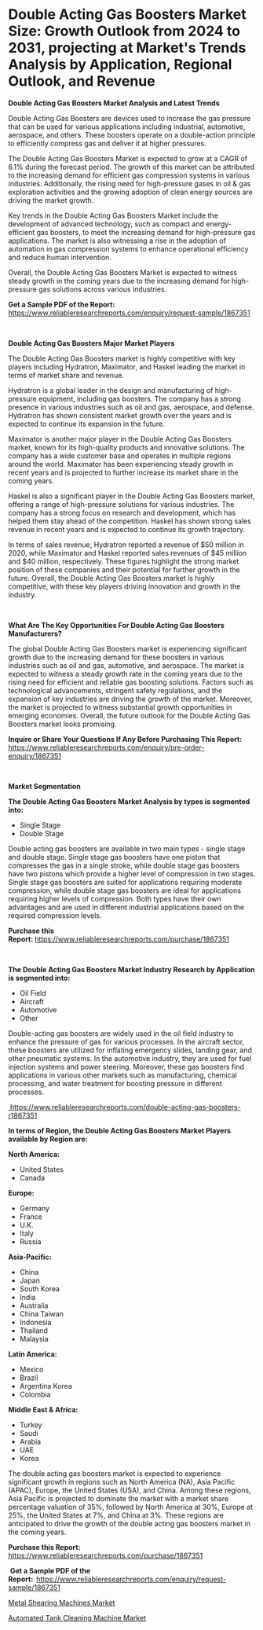 <p><h1>Double Acting Gas Boosters Market Size: Growth Outlook from 2024 to 2031, projecting at Market's Trends Analysis by Application, Regional Outlook, and Revenue</h1></p><p><strong>Double Acting Gas Boosters Market Analysis and Latest Trends</strong></p>
<p><p>Double Acting Gas Boosters are devices used to increase the gas pressure that can be used for various applications including industrial, automotive, aerospace, and others. These boosters operate on a double-action principle to efficiently compress gas and deliver it at higher pressures.</p><p>The Double Acting Gas Boosters Market is expected to grow at a CAGR of 6.1% during the forecast period. The growth of this market can be attributed to the increasing demand for efficient gas compression systems in various industries. Additionally, the rising need for high-pressure gases in oil & gas exploration activities and the growing adoption of clean energy sources are driving the market growth.</p><p>Key trends in the Double Acting Gas Boosters Market include the development of advanced technology, such as compact and energy-efficient gas boosters, to meet the increasing demand for high-pressure gas applications. The market is also witnessing a rise in the adoption of automation in gas compression systems to enhance operational efficiency and reduce human intervention.</p><p>Overall, the Double Acting Gas Boosters Market is expected to witness steady growth in the coming years due to the increasing demand for high-pressure gas solutions across various industries.</p></p>
<p><strong>Get a Sample PDF of the Report:&nbsp;</strong> <a href="https://www.reliableresearchreports.com/enquiry/request-sample/1867351">https://www.reliableresearchreports.com/enquiry/request-sample/1867351</a></p>
<p>&nbsp;</p>
<p><strong>Double Acting Gas Boosters Major Market Players</strong></p>
<p><p>The Double Acting Gas Boosters market is highly competitive with key players including Hydratron, Maximator, and Haskel leading the market in terms of market share and revenue. </p><p>Hydratron is a global leader in the design and manufacturing of high-pressure equipment, including gas boosters. The company has a strong presence in various industries such as oil and gas, aerospace, and defense. Hydratron has shown consistent market growth over the years and is expected to continue its expansion in the future. </p><p>Maximator is another major player in the Double Acting Gas Boosters market, known for its high-quality products and innovative solutions. The company has a wide customer base and operates in multiple regions around the world. Maximator has been experiencing steady growth in recent years and is projected to further increase its market share in the coming years.</p><p>Haskel is also a significant player in the Double Acting Gas Boosters market, offering a range of high-pressure solutions for various industries. The company has a strong focus on research and development, which has helped them stay ahead of the competition. Haskel has shown strong sales revenue in recent years and is expected to continue its growth trajectory.</p><p>In terms of sales revenue, Hydratron reported a revenue of $50 million in 2020, while Maximator and Haskel reported sales revenues of $45 million and $40 million, respectively. These figures highlight the strong market position of these companies and their potential for further growth in the future. Overall, the Double Acting Gas Boosters market is highly competitive, with these key players driving innovation and growth in the industry.</p></p>
<p>&nbsp;</p>
<p><strong>What Are The Key Opportunities For Double Acting Gas Boosters Manufacturers?</strong></p>
<p><p>The global Double Acting Gas Boosters market is experiencing significant growth due to the increasing demand for these boosters in various industries such as oil and gas, automotive, and aerospace. The market is expected to witness a steady growth rate in the coming years due to the rising need for efficient and reliable gas boosting solutions. Factors such as technological advancements, stringent safety regulations, and the expansion of key industries are driving the growth of the market. Moreover, the market is projected to witness substantial growth opportunities in emerging economies. Overall, the future outlook for the Double Acting Gas Boosters market looks promising.</p></p>
<p><strong>Inquire or Share Your Questions If Any Before Purchasing This Report:</strong> <a href="https://www.reliableresearchreports.com/enquiry/pre-order-enquiry/1867351">https://www.reliableresearchreports.com/enquiry/pre-order-enquiry/1867351</a></p>
<p>&nbsp;</p>
<p><strong>Market Segmentation</strong></p>
<p><strong>The Double Acting Gas Boosters Market Analysis by types is segmented into:</strong></p>
<p><ul><li>Single Stage</li><li>Double Stage</li></ul></p>
<p><p>Double acting gas boosters are available in two main types - single stage and double stage. Single stage gas boosters have one piston that compresses the gas in a single stroke, while double stage gas boosters have two pistons which provide a higher level of compression in two stages. Single stage gas boosters are suited for applications requiring moderate compression, while double stage gas boosters are ideal for applications requiring higher levels of compression. Both types have their own advantages and are used in different industrial applications based on the required compression levels.</p></p>
<p><strong>Purchase this Report:&nbsp;</strong><a href="https://www.reliableresearchreports.com/purchase/1867351">https://www.reliableresearchreports.com/purchase/1867351</a></p>
<p>&nbsp;</p>
<p><strong>The Double Acting Gas Boosters Market Industry Research by Application is segmented into:</strong></p>
<p><ul><li>Oil Field</li><li>Aircraft</li><li>Automotive</li><li>Other</li></ul></p>
<p><p>Double-acting gas boosters are widely used in the oil field industry to enhance the pressure of gas for various processes. In the aircraft sector, these boosters are utilized for inflating emergency slides, landing gear, and other pneumatic systems. In the automotive industry, they are used for fuel injection systems and power steering. Moreover, these gas boosters find applications in various other markets such as manufacturing, chemical processing, and water treatment for boosting pressure in different processes.</p></p>
<p><a href="https://www.reliableresearchreports.com/double-acting-gas-boosters-r1867351">&nbsp;https://www.reliableresearchreports.com/double-acting-gas-boosters-r1867351</a></p>
<p><strong>In terms of Region, the Double Acting Gas Boosters Market Players available by Region are:</strong></p>
<p>
    <p> <strong> North America: </strong>
        <ul>
            <li>United States</li>
            <li>Canada</li>
        </ul>
        </p> 
    <p> <strong> Europe: </strong>
        <ul>
            <li>Germany</li>
            <li>France</li>
            <li>U.K.</li>
            <li>Italy</li>
            <li>Russia</li>
        </ul>
        </p> 
    <p> <strong> Asia-Pacific: </strong>
        <ul>
            <li>China</li>
            <li>Japan</li>
            <li>South Korea</li>
            <li>India</li>
            <li>Australia</li>
            <li>China Taiwan</li>
            <li>Indonesia</li>
            <li>Thailand</li>
            <li>Malaysia</li>
        </ul>
        </p> 
    <p> <strong> Latin America: </strong>
        <ul>
            <li>Mexico</li>
            <li>Brazil</li>
            <li>Argentina Korea</li>
            <li>Colombia</li>
        </ul>
        </p> 
    <p> <strong> Middle East & Africa: </strong>
        <ul>
            <li>Turkey</li>
            <li>Saudi</li>
            <li>Arabia</li>
            <li>UAE</li>
            <li>Korea</li>
        </ul>
    </p>
    </p>
<p><p>The double acting gas boosters market is expected to experience significant growth in regions such as North America (NA), Asia Pacific (APAC), Europe, the United States (USA), and China. Among these regions, Asia Pacific is projected to dominate the market with a market share percentage valuation of 35%, followed by North America at 30%, Europe at 25%, the United States at 7%, and China at 3%. These regions are anticipated to drive the growth of the double acting gas boosters market in the coming years.</p></p>
<p><strong>Purchase this Report: </strong><a href="https://www.reliableresearchreports.com/purchase/1867351">https://www.reliableresearchreports.com/purchase/1867351</a></p>
<p>&nbsp;<strong>Get a Sample PDF of the Report:&nbsp;&nbsp;</strong><a href="https://www.reliableresearchreports.com/enquiry/request-sample/1867351">https://www.reliableresearchreports.com/enquiry/request-sample/1867351</a></p>
<p><strong></strong></p>
<p><p><a href="https://github.com/muhammadasraf467/Market-Research-Report-List-1/blob/main/metal-shearing-machines-market.md">Metal Shearing Machines Market</a></p><p><a href="https://github.com/sosoelmasry38/Market-Research-Report-List-1/blob/main/automated-tank-cleaning-machine-market.md">Automated Tank Cleaning Machine Market</a></p></p>